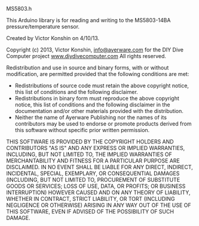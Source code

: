 
  MS5803.h

  This Arduino library is for reading and writing to the MS5803-14BA pressure/temperature sensor.

  Created by Victor Konshin on 4/10/13.

  Copyright (c) 2013, Victor Konshin, info@ayerware.com
  for the DIY Dive Computer project www.diydivecomputer.com
  All rights reserved.

  Redistribution and use in source and binary forms, with or without
  modification, are permitted provided that the following conditions are met:
  * Redistributions of source code must retain the above copyright
  notice, this list of conditions and the following disclaimer.
  * Redistributions in binary form must reproduce the above copyright
  notice, this list of conditions and the following disclaimer in the
  documentation and/or other materials provided with the distribution.
  * Neither the name of Ayerware Publishing nor the
  names of its contributors may be used to endorse or promote products
  derived from this software without specific prior written permission.

  THIS SOFTWARE IS PROVIDED BY THE COPYRIGHT HOLDERS AND CONTRIBUTORS "AS IS" AND
  ANY EXPRESS OR IMPLIED WARRANTIES, INCLUDING, BUT NOT LIMITED TO, THE IMPLIED
  WARRANTIES OF MERCHANTABILITY AND FITNESS FOR A PARTICULAR PURPOSE ARE
  DISCLAIMED. IN NO EVENT SHALL <COPYRIGHT HOLDER> BE LIABLE FOR ANY
  DIRECT, INDIRECT, INCIDENTAL, SPECIAL, EXEMPLARY, OR CONSEQUENTIAL DAMAGES
  (INCLUDING, BUT NOT LIMITED TO, PROCUREMENT OF SUBSTITUTE GOODS OR SERVICES;
   LOSS OF USE, DATA, OR PROFITS; OR BUSINESS INTERRUPTION) HOWEVER CAUSED AND
  ON ANY THEORY OF LIABILITY, WHETHER IN CONTRACT, STRICT LIABILITY, OR TORT
  (INCLUDING NEGLIGENCE OR OTHERWISE) ARISING IN ANY WAY OUT OF THE USE OF THIS
  SOFTWARE, EVEN IF ADVISED OF THE POSSIBILITY OF SUCH DAMAGE.